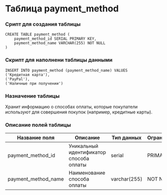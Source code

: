 # Таблица payment_method

### Срипт для создания таблицы

```
CREATE TABLE payment_method (
    payment_method_id SERIAL PRIMARY KEY,  
    payment_method_name VARCHAR(255) NOT NULL
)
```
### Скрипт для наполнени таблицы данными

```
INSERT INTO payment_method (payment_method_name) VALUES
('Кредитная карта'),
('PayPal'),
('Наличные при получении')
```

### Назначение таблицы

Хранит информацию о способах оплаты, которые покупатели используют для совершения покупок (например, кредитные карты).

### Описание полей таблицы

|Название поля|Описание|Тип данных|Ограничение|
|-|-|-|-|
|payment_method_id|Уникальный идентификатор способа оплаты|serial|PRIMARY KEY|
|payment_method_name|Наименование способа оплаты|varchar(255)|NOT NULL|


